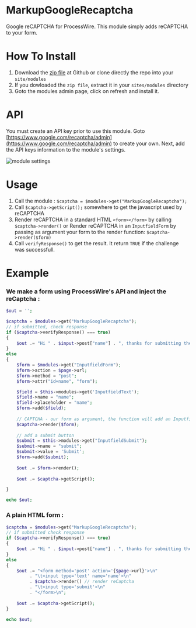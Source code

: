 # MarkupGoogleRecaptcha
Google reCAPTCHA for ProcessWire.
This module simply adds reCAPTCHA to your form.

# How To Install
1. Download the [zip file](https://github.com/flydev-fr/MarkupGoogleRecaptcha/archive/master.zip) at Github or clone directly the repo into your `site/modules`
2. If you dowloaded the `zip file`, extract it in your `sites/modules` directory
3. Goto the modules admin page, click on refresh and install it.

# API
You must create an API key prior to use this module. Goto [https://www.google.com/recaptcha/admin](https://www.google.com/recaptcha/admin) to create your own. Next, add the API keys information to the module's settings.

![module settings](http://i.imgur.com/wVeEvTn.png)

# Usage
1. Call the module : `$captcha = $modules->get("MarkupGoogleRecaptcha");`
2. Call `$captcha->getScript();` somewhere to get the javascript used by reCAPTCHA
3. Render reCAPTCHA in a standard HTML `<form></form>` by calling `$captcha->render()`
or
Render reCAPTCHA in an `InputfieldForm` by passing as argument your form to the render function: `$captcha->render($form)`
4. Call `verifyResponse()` to get the result. It return `TRUE` if the challenge was successfull.

# Example
### We make a form using ProcessWire's API and inject the reCaptcha :
```php
$out = '';

$captcha = $modules->get("MarkupGoogleRecaptcha");
// if submitted, check response
if ($captcha->verifyResponse() === true)
{
	$out .= "Hi " . $input->post["name"] . ", thanks for submitting the form!";
} 
else 
{
	$form = $modules->get("InputfieldForm");
	$form->action = $page->url;
	$form->method = "post";
	$form->attr("id+name", "form");

	$field = $this->modules->get('InputfieldText');
	$field->name = "name";
	$field->placeholder = "name";
	$form->add($field);
	
	// CAPTCHA - our form as argument, the function will add an InputfieldMarkup to our form
	$captcha->render($form);
	
	// add a submit button
	$submit = $this->modules->get("InputfieldSubmit");
	$submit->name = "submit";
	$submit->value = 'Submit';
	$form->add($submit);
	
	$out .= $form->render();
	
	$out .= $captcha->getScript();

}

echo $out;
```

### A plain HTML form :
```php
$captcha = $modules->get("MarkupGoogleRecaptcha");
// if submitted check response
if ($captcha->verifyResponse() === true) 
{
	$out .= "Hi " . $input->post["name"] . ", thanks for submitting the form!";
} 
else 
{
	$out .= "<form method='post' action='{$page->url}'>\n"
	     . "\t<input type='text' name='name'>\n"
	     . $captcha->render() // render reCaptcha
	     . "\t<input type='submit'>\n"
	     . "</form>\n";
	     
	$out .= $captcha->getScript();
}

echo $out;
```
